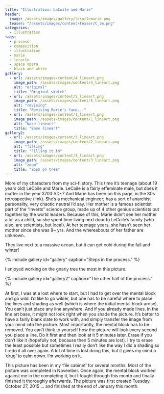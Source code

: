 ```yaml
---
title: "Illustration: LeCoile and Marie"
header:
  image: /assets/images/gallery/lecoilemarie.png
  teaser: "/assets/images/content/teaser/t_lm.png"
categories:
  - Illustration
tags:
  - process
  - composition
  - illustration
  - marie
  - lecoile
  - space opera
  - black and white
gallery:
  - url: /assets/images/content/4_lineart.png
    image_path: /assets/images/content/4_lineart.png
    alt: "original"
    title: "Original sketch"
  - url: /assets/images/content/5_lineart.png
    image_path: /assets/images/content/5_lineart.png
    alt: "revising"
    title: "Revising Marie's face..."
  - url: /assets/images/content/1_lineart.png
    image_path: /assets/images/content/1_lineart.png
    alt: "base lineart"
    title: "Base lineart"
gallery2:
  - url: /assets/images/content/2_lineart.png
    image_path: /assets/images/content/2_lineart.png
    alt: "filling"
    title: "Filling it in"
  - url: /assets/images/content/3_lineart.png
    image_path: /assets/images/content/3_lineart.png
    alt: "zoom"
    title: "Zoom on tree"
---
```


More of my characters from my sci-fi story. This time it’s teenage (about 19 years old) LeCoile and Marie. LeCoile is a fairly effeminate male, but does it matter in the year 3700 AD~? And Marie has been on this page, in the 80s retrospective (link). She’s a mechanical engineer; has a sort of anarchist personality, very chaotic neutral I’d say. Her mother is a famous scientist part of the “Inverts” science group, made up of 4 other genius scientists put together by the world leaders. Because of this, Marie didn’t see her mother a lot as a child, so she spent time living next door to LeCoile’s family (who also, are scientists, but local). At her teenage years, she hasn’t seen her mother since she was 8~ yrs. And the whereabouts of her father are unknown. 

They live next to a massive ocean, but it can get cold during the fall and winter! 

{% include gallery id="gallery" caption="Steps in the process." %} 

I enjoyed working on the gnarly tree the most in this picture. 

{% include gallery id="gallery2" caption="The other half of the process." %} 

At first, I was at a lost where to start, but I had to get over the mental block and go wild. I’d like to go wilder, but one has to be careful where to place the lines and shading as well (which is where the initial mental block arose). You can’t just place any line anywhere. And if you already made lines, in the line art base, it might not look right when you shade the picture. It’s better to have a fairly blank slate to work with, and simply transfer the image from your mind into the picture. Most importantly, the mental block has to be removed. You can’t think to yourself how the picture will look every second you place a line. Do it first and then look at it 5 minutes later. Erase if you don’t like it (hopefully not, because then 5 minutes are lost). I try to erase the least possible but sometimes I really don’t like the way I did a shading so I redo it all over again. A lot of time is lost doing this, but it gives my mind a ‘drug’ to calm down. I’m working on it.

This picture has been in my ‘file cabinet’ for several months. Most of the picture was completed in November. Once again, the mental block worked against me in the completing it, but I fought through this month and finally finished it thoroughly afterwards. The picture was first created Tuesday, October 27, 2015 … and finished at the end of January this month. 
